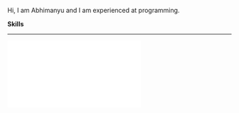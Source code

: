 Hi, I am Abhimanyu and I am experienced at programming.

**Skills**
__________________________________________________________________________
![Python logo](Python-logo-notext.svg.md)
